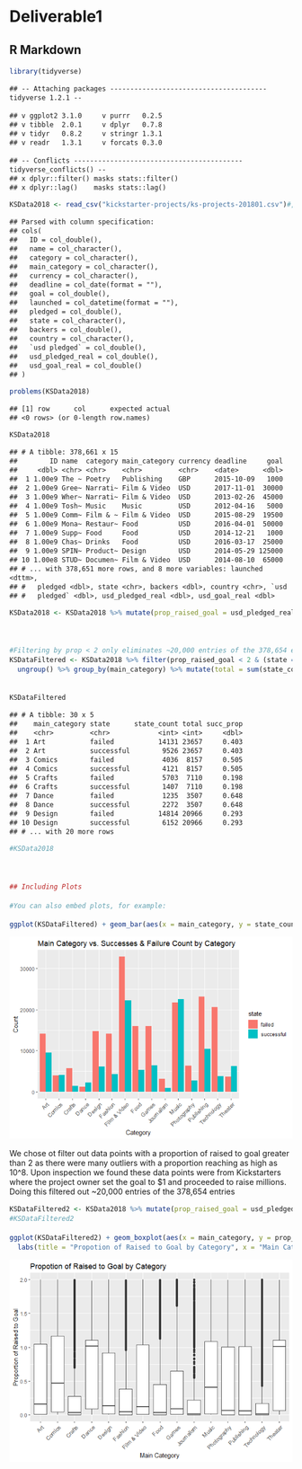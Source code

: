 Deliverable1
================

R Markdown
----------

``` r
library(tidyverse)
```

    ## -- Attaching packages --------------------------------------- tidyverse 1.2.1 --

    ## v ggplot2 3.1.0     v purrr   0.2.5
    ## v tibble  2.0.1     v dplyr   0.7.8
    ## v tidyr   0.8.2     v stringr 1.3.1
    ## v readr   1.3.1     v forcats 0.3.0

    ## -- Conflicts ------------------------------------------ tidyverse_conflicts() --
    ## x dplyr::filter() masks stats::filter()
    ## x dplyr::lag()    masks stats::lag()

``` r
KSData2018 <- read_csv("kickstarter-projects/ks-projects-201801.csv")#, col_types = cols(state = col_factor()))
```

    ## Parsed with column specification:
    ## cols(
    ##   ID = col_double(),
    ##   name = col_character(),
    ##   category = col_character(),
    ##   main_category = col_character(),
    ##   currency = col_character(),
    ##   deadline = col_date(format = ""),
    ##   goal = col_double(),
    ##   launched = col_datetime(format = ""),
    ##   pledged = col_double(),
    ##   state = col_character(),
    ##   backers = col_double(),
    ##   country = col_character(),
    ##   `usd pledged` = col_double(),
    ##   usd_pledged_real = col_double(),
    ##   usd_goal_real = col_double()
    ## )

``` r
problems(KSData2018)
```

    ## [1] row      col      expected actual  
    ## <0 rows> (or 0-length row.names)

``` r
KSData2018
```

    ## # A tibble: 378,661 x 15
    ##        ID name  category main_category currency deadline     goal
    ##     <dbl> <chr> <chr>    <chr>         <chr>    <date>      <dbl>
    ##  1 1.00e9 The ~ Poetry   Publishing    GBP      2015-10-09   1000
    ##  2 1.00e9 Gree~ Narrati~ Film & Video  USD      2017-11-01  30000
    ##  3 1.00e9 Wher~ Narrati~ Film & Video  USD      2013-02-26  45000
    ##  4 1.00e9 Tosh~ Music    Music         USD      2012-04-16   5000
    ##  5 1.00e9 Comm~ Film & ~ Film & Video  USD      2015-08-29  19500
    ##  6 1.00e9 Mona~ Restaur~ Food          USD      2016-04-01  50000
    ##  7 1.00e9 Supp~ Food     Food          USD      2014-12-21   1000
    ##  8 1.00e9 Chas~ Drinks   Food          USD      2016-03-17  25000
    ##  9 1.00e9 SPIN~ Product~ Design        USD      2014-05-29 125000
    ## 10 1.00e8 STUD~ Documen~ Film & Video  USD      2014-08-10  65000
    ## # ... with 378,651 more rows, and 8 more variables: launched <dttm>,
    ## #   pledged <dbl>, state <chr>, backers <dbl>, country <chr>, `usd
    ## #   pledged` <dbl>, usd_pledged_real <dbl>, usd_goal_real <dbl>

``` r
KSData2018 <- KSData2018 %>% mutate(prop_raised_goal = usd_pledged_real/usd_goal_real)



#Filtering by prop < 2 only eliminates ~20,000 entries of the 378,654 entries
KSDataFiltered <- KSData2018 %>% filter(prop_raised_goal < 2 & (state == "failed" | state == "successful")) %>% group_by(main_category, state) %>% summarize(state_count = n()) %>%
  ungroup() %>% group_by(main_category) %>% mutate(total = sum(state_count)) %>% mutate(succ_prop = ifelse(state == "successful", state_count/total, 1-state_count/total)) %>% ungroup()


KSDataFiltered
```

    ## # A tibble: 30 x 5
    ##    main_category state      state_count total succ_prop
    ##    <chr>         <chr>            <int> <int>     <dbl>
    ##  1 Art           failed           14131 23657     0.403
    ##  2 Art           successful        9526 23657     0.403
    ##  3 Comics        failed            4036  8157     0.505
    ##  4 Comics        successful        4121  8157     0.505
    ##  5 Crafts        failed            5703  7110     0.198
    ##  6 Crafts        successful        1407  7110     0.198
    ##  7 Dance         failed            1235  3507     0.648
    ##  8 Dance         successful        2272  3507     0.648
    ##  9 Design        failed           14814 20966     0.293
    ## 10 Design        successful        6152 20966     0.293
    ## # ... with 20 more rows

``` r
#KSData2018



## Including Plots

#You can also embed plots, for example:

ggplot(KSDataFiltered) + geom_bar(aes(x = main_category, y = state_count, fill = state), stat = "identity", position=position_dodge()) + theme(axis.text.x = element_text(size = 10, angle = 45, hjust = 1)) + labs(title = "Main Category vs. Successes & Failure Count by Category", x = "Category", y = "Count")
```

![](Deliverable1_Leo_files/figure-markdown_github/transformations-1.png)

We chose ot filter out data points with a proportion of raised to goal greater than 2 as there were many outliers with a proportion reaching as high as 10^8. Upon inspection we found these data points were from Kickstarters where the project owner set the goal to $1 and proceeded to raise millions. Doing this filtered out ~20,000 entries of the 378,654 entries

``` r
KSDataFiltered2 <- KSData2018 %>% mutate(prop_raised_goal = usd_pledged_real/usd_goal_real) %>% filter(prop_raised_goal < 2)
#KSDataFiltered2

ggplot(KSDataFiltered2) + geom_boxplot(aes(x = main_category, y = prop_raised_goal)) + theme(axis.text.x = element_text(size = 10, angle = 45, hjust = 1)) +
  labs(title = "Propotion of Raised to Goal by Category", x = "Main Category", y = "Proportion of Raised to Goal")
```

![](Deliverable1_Leo_files/figure-markdown_github/transformations2-1.png)
